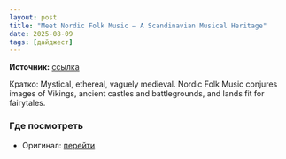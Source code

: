 ```yaml
---
layout: post
title: "Meet Nordic Folk Music – A Scandinavian Musical Heritage"
date: 2025-08-09
tags: [дайджест]
---
```


**Источник:** [ссылка](https://blog.pond5.com/81149-meet-nordic-folk-music-a-scandinavian-musical-heritage/)

Кратко: Mystical, ethereal, vaguely medieval. Nordic Folk Music conjures images of Vikings, ancient castles and battlegrounds, and lands fit for fairytales.

### Где посмотреть
- Оригинал: [перейти]({link})
